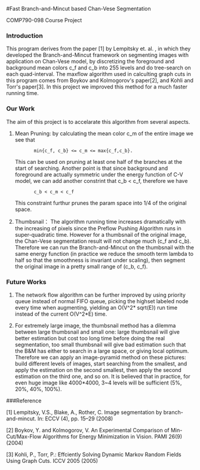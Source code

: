 #Fast Branch-and-Mincut based Chan-Vese Segmentation

COMP790-098 Course Project

### Introduction
This program derives from the paper [1] by Lempitsky et. al. , in which they developed the Branch-and-Mincut 
framework on segmenting images with application on Chan-Vese model, by discretizing the foreground and
background mean colors c_f and c_b into 255 levels and do tree-search on each quad-interval.
The maxflow algorithm used in calculting graph cuts in this program comes from Boykov and 
Kolmogorov's paper[2], and Kohli and Torr's paper[3]. In this project we improved this method
for a much faster running time.

### Our Work

The aim of this project is to accelarate this algorithm from several aspects. 

1) Mean Pruning: by calculating the mean color c_m of the entire image we see that 

              min{c_f, c_b} <= c_m <= max{c_f,c_b}.
              
   This can be used on pruning at least one half of the branches at the start of searching.
Another point is that since background and foreground are actually symmetric under the 
energy function of C-V model, we can add another constrint that c_b < c_f, therefore we have

              c_b < c_m < c_f
              
   This constraint furthur prunes the param space into 1/4 of the original space.

2) Thumbsnail： The algorithm running time increases dramatically with the increasing of pixels since the
   Preflow Pushing Algorithm runs in super-quadratic time. However for a thumbsnail of the 
   original image, the Chan-Vese segmentation result will not change much (c_f and c_b). Therefore
   we can run the Branch-and-Mincut on the thumbsnail with the same energy function (in practice we 
   reduce the smooth term lambda to half so that the smoothness is invariant under scaling),
   then segment the original image in a pretty small range of (c_b, c_f).


### Future Works

1) The network flow algorithm can be further improved by using priority queue instead of normal
FIFO queue, picking the highset labeled node every time when augmenting, yielding an O(V^2* sqrt(E))
run time instead of the current O(V^2*E) time.

2) For extremely large image, the thumbsnail method has a dilemma between large thumbsnail and small
one: large thumbsnail will give better estimation but cost too long time before doing the real segmentation,
too small thumbsnail will give bad estimation such that the B&M has either to search in a large 
space, or giving local optimum. Therefore we can apply an image-pyramid method on these pictures:
build different levels of images, start searching from the smallest, and apply the estimation on the
second smallest, then apply the second estimation on the third one, and so on. It is believed that
in practice, for even huge image like 4000*4000, 3~4 levels will be sufficient (5%, 20%, 40%, 100%).
  
###Reference

[1] Lempitsky, V.S., Blake, A., Rother, C. Image segmentation by branch-and-mincut. In: 
    ECCV (4), pp. 15–29 (2008)
    
[2] Boykov, Y. and Kolmogorov, V. An Experimental Comparison of Min-Cut/Max-Flow 
    Algorithms for Energy Minimization in Vision. PAMI 26(9) (2004)
    
[3] Kohli, P., Torr, P.: Effciently Solving Dynamic Markov Random Fields Using Graph Cuts.
    ICCV 2005 (2005)
